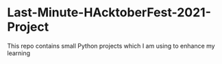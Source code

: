 # Last-Minute-HAcktoberFest-2021-Project
This repo contains small Python projects which I am using to enhance my learning
